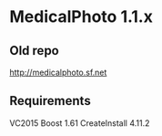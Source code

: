 # MedicalPhoto 1.1.x

## Old repo
http://medicalphoto.sf.net

## Requirements
VC2015
Boost 1.61
CreateInstall 4.11.2
